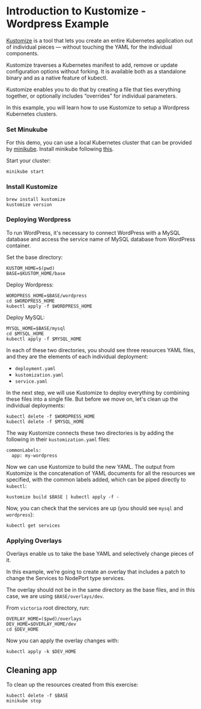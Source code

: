 # Introduction to Kustomize - Wordpress Example

[Kustomize](https://kustomize.io/) is a tool that lets you create an entire Kubernetes application out of individual pieces — without touching the YAML for the individual components.

Kustomize traverses a Kubernetes manifest to add, remove or update configuration options without forking. It is available both as a standalone binary and as a native feature of kubectl.

Kustomize enables you to do that by creating a file that ties everything together, or optionally includes “overrides” for individual parameters.

In this example, you will learn how to use Kustomize to setup a Wordpress Kubernetes clusters.

### Set Minukube

For this demo, you can use a local Kubernetes cluster that can be provided by [minikube](https://github.com/kubernetes/minikube). Install minikube following [this](instructions).

Start your cluster:

```
minikube start
```


### Install Kustomize

```
brew install kustomize
kustomize version
```

### Deploying Wordpress

To run WordPress, it's necessary to connect WordPress with a MySQL database and access the service name of MySQL database from WordPress container.

Set the base directory:

```
KUSTOM_HOME=$(pwd)
BASE=$KUSTOM_HOME/base
```

Deploy Wordpress:

```
WORDPRESS_HOME=$BASE/wordpress
cd $WORDPRESS_HOME
kubectl apply -f $WORDPRESS_HOME
```

Deploy MySQL:

```  
MYSQL_HOME=$BASE/mysql
cd $MYSQL_HOME
kubectl apply -f $MYSQL_HOME
```

In each of these two directories, you should see three resources YAML files, and they are the elements of each individual deployment:

- `deployment.yaml`
- `kustomization.yaml`
- `service.yaml`

In the next step, we will use Kustomize to deploy everything by combining these files into a single file. But before we move on, let's clean up the individual deployments:

```
kubectl delete -f $WORDPRESS_HOME
kubectl delete -f $MYSQL_HOME
```

The way Kustomize connects these two directories is by adding the following in their
`kustomization.yaml` files:

```
commonLabels:
  app: my-wordpress
```

Now we can use Kustomize to build the new YAML. The output from Kustomize is the concatenation of YAML documents for all the resources we specified, with the common labels added, which can be piped directly to `kubectl`:

```
kustomize build $BASE | kubectl apply -f -
```

Now, you can check that the services are up (you should see `mysql` and `wordpress`):

```
kubectl get services
```


### Applying Overlays


Overlays enable us to take the base YAML and selectively change pieces of it.  

In this example, we’re going to create an overlay that includes a patch to change the Services to NodePort type services.

The overlay should not be in the same directory as the base files, and in this case, we are using `$BASE/overlays/dev`.

From `victoria` root directory, run:
```
OVERLAY_HOME=($pwd)/overlays
DEV_HOME=$OVERLAY_HOME/dev
cd $DEV_HOME
```

Now you can apply the overlay changes with:

```
kubectl apply -k $DEV_HOME
```

## Cleaning app


To clean up the resources created from this exercise:

```
kubectl delete -f $BASE
minikube stop
```
